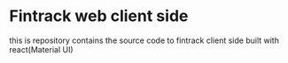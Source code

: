 # Fintrack web client side

this is repository contains the source code to fintrack client side built with react(Material UI)
